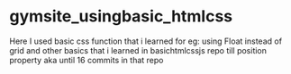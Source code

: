 # gymsite_usingbasic_htmlcss

Here I used basic css function that i learned for eg: using Float instead of grid and other basics that i learned in basichtmlcssjs repo till position property aka until 16 commits in that repo